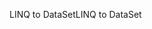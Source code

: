 <span data-ttu-id="bb40a-101">LINQ to DataSet</span><span class="sxs-lookup"><span data-stu-id="bb40a-101">LINQ to DataSet</span></span>